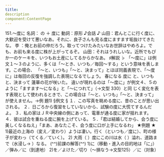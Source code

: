 ```yaml
---
title:
description
component:ContentPage
---
```



151.～度に
名詞： の ＋ 度に 動詞：原形
♪会話 ♪
山田：君んとこに行く度に、大歓迎を受けて悪いなあ。それに、良子さんも見る度にますます垢抜けてきたな。 李 ：俺とお前の仲だろう。取ってつけたみたいなお世辞はやめろよ。でも、お前も来る度に株が上がってるぞ。 山田：それはうれしいな。近所でもぴか一のケーキを、いつもお土産にしてるからかなあ。
♯解説 ♭
「～度に」は例文１～３のように、多くは「～とき、いつも／毎回～する」という意味を表します。この場合、 「～と、いつも」「～と、決まって」とほぼ同義表現で、「～度に」は毎回の反復を強調した表現になるでしょう。
春になる
度に
と、いつも
と、決まって
蓮華の花が咲いた。 違いが現れるのは「～度に」が例文４、５のように「ますます～になる」と「～につれて」（→文型 330）と同
じく変化を表す表現として使われるときで、この場合は「～と、いつも」「～と、決まって」が使えません。→例
題1)
§例文 §
１．この写真を眺める度に、昔のことが思い出される。
２．日ごろから復習をしていないから、試験の度に大慌てするんだよ。
３．私の家はＪＲ中央線の側にあって、電車が通る度に家が揺れます。
４．彼は試合を重ねる度に腕を上げている。
５．「君は結婚してから、会う度に美しくなるねえ」「まあ、あなたこそ、会う度に口が上手になるわ」
★例題 ★
1)最近の上海の（変え／変わり）ようは凄い。行く（といつも／度に）、町の様子が変わっ（てくる／ていく）。
2) 大雨（ ）度にこの川は水（ ）溢れ、道路まで（水浸し→ ）なる。
(^^)前課の解答(^^)
1)に（移動・進入の目的地は「に」）／弾み／に（到達地）
2)を／よけた／切り（～損なう→文型125）／に（対象）
